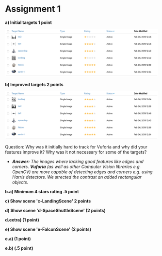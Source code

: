 
# Assignment 1

**a) Initial targets 1 point**

![Initial Targets](initial_targets.png)

**b) Improved targets 2 points**

![Improved Targets](improved_targets.png)


Question: Why was it initially hard to track for Vuforia and why did your features improve it? Why was it not necessary for some of the targets?

* ***Answer:** The images where lacking good features like edges and corners. **Vuforia** (as well as other Computer Vision libraries e.g. OpenCV) are more capable of detecting edges and corners e.g. using Harris detectors. We strected the contrast an added rectangular objects.*

**b.a) Minimum 4 stars rating .5 point** 


**c) Show scene 'c-LandingScene' 2 points**

**d) Show scene 'd-SpaceShuttleScene' (2 points)**

**d.extra) (1 point)**

**e) Show scene 'e-FalconScene' (2 points)**

**e.a) (1 point)**

**e.b) (.5 point)**